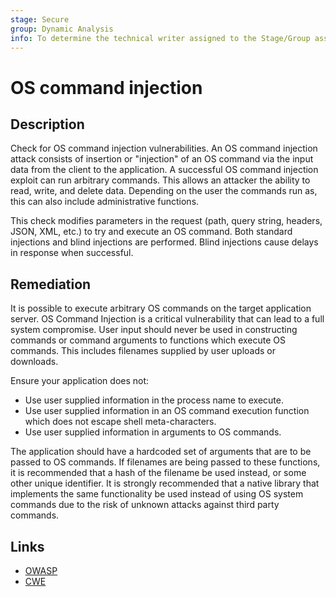 ```yaml
---
stage: Secure
group: Dynamic Analysis
info: To determine the technical writer assigned to the Stage/Group associated with this page, see https://handbook.gitlab.com/handbook/product/ux/technical-writing/#assignments
---
```


# OS command injection

## Description

Check for OS command injection vulnerabilities. An OS command injection attack consists of insertion or "injection" of an OS command via the input data from the client to the application.
A successful OS command injection exploit can run arbitrary commands. This allows an attacker the ability to read, write, and delete data. Depending on the user the commands run as, this can also include administrative functions.

This check modifies parameters in the request (path, query string, headers, JSON, XML, etc.) to try and execute an OS command. Both standard injections and blind injections are performed. Blind injections cause delays in response when successful.

## Remediation

It is possible to execute arbitrary OS commands on the target application server. OS Command Injection is a critical vulnerability that can lead to a full system compromise. User input should never be used in constructing commands or command arguments to functions which execute OS commands. This includes filenames supplied by user uploads or downloads.

Ensure your application does not:

- Use user supplied information in the process name to execute.
- Use user supplied information in an OS command execution function which does
not escape shell meta-characters.
- Use user supplied information in arguments to OS commands.

The application should have a hardcoded set of arguments that are to be passed to OS commands. If filenames are being passed to these functions, it is recommended that a hash of the filename be used instead, or some other unique identifier. It is strongly recommended that a native library that implements the same functionality be used instead of using OS system commands due to the risk of unknown attacks against third party commands.

## Links

- [OWASP](https://owasp.org/Top10/A03_2021-Injection)
- [CWE](https://cwe.mitre.org/data/definitions/78.html)
